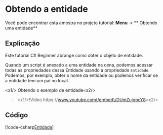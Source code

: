 # Obtendo a entidade
Você pode encontrar esta amostra no projeto tutorial: **Menu** -> ** Obtendo uma entidade**

## Explicação
Este tutorial C# Beginner abrange como obter o objeto de entidade.

Quando um script é anexado a uma entidade na cena, podemos acessar todas as propriedades dessa Entidade usando a propriedade `Entidade`. Podemos, por exemplo, obter o nome da entidade ou podemos verificar se a entidade tem um pai no local.

<x1\/> Obtendo o exemplo de entidade<x2\/>

> <x1\/>!Vídeo https:\/\/www.youtube.com\/embed\/DUmZujopcY8<x2\/>

## Código
[!code-csharp[Entidade](../../../../stride/samples/Tutorials/CSharpBeginner/CSharpBeginner/CSharpBeginner.Game/Code/GettingTheEntityDemo.cs)]